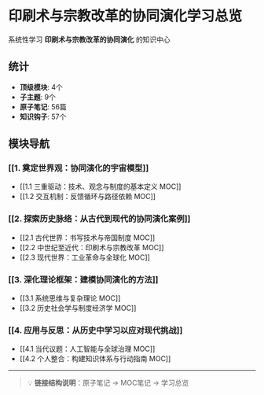 # 印刷术与宗教改革的协同演化学习总览

系统性学习 **印刷术与宗教改革的协同演化** 的知识中心

## 统计

- **顶级模块**: 4个
- **子主题**: 9个
- **原子笔记**: 56篇
- **知识钩子**: 57个

## 模块导航

### [[1. 奠定世界观：协同演化的宇宙模型]]

- [[1.1 三重驱动：技术、观念与制度的基本定义 MOC]]
- [[1.2 交互机制：反馈循环与路径依赖 MOC]]

### [[2. 探索历史脉络：从古代到现代的协同演化案例]]

- [[2.1 古代世界：书写技术与帝国制度 MOC]]
- [[2.2 中世纪至近代：印刷术与宗教改革 MOC]]
- [[2.3 现代世界：工业革命与全球化 MOC]]

### [[3. 深化理论框架：建模协同演化的方法]]

- [[3.1 系统思维与复杂理论 MOC]]
- [[3.2 历史社会学与制度经济学 MOC]]

### [[4. 应用与反思：从历史中学习以应对现代挑战]]

- [[4.1 当代议题：人工智能与全球治理 MOC]]
- [[4.2 个人整合：构建知识体系与行动指南 MOC]]

---

> 💡 **链接结构说明**：原子笔记 → MOC笔记 → 学习总览
